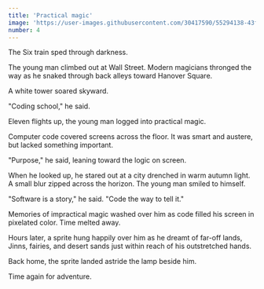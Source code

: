 ```yaml
---
title: 'Practical magic'
image: 'https://user-images.githubusercontent.com/30417590/55294138-43f3dd80-53cc-11e9-96c2-3c7f2977c24a.jpg'
number: 4
---
```


The Six train sped through darkness.

The young man climbed out at Wall Street. Modern magicians thronged the way as he snaked through back alleys toward Hanover Square. 

A white tower soared skyward. 

"Coding school," he said. 

Eleven flights up, the young man logged into practical magic. 

Computer code covered screens across the floor. It was smart and austere, but lacked something important. 

"Purpose," he said, leaning toward the logic on screen.

When he looked up, he stared out at a city drenched in warm autumn light. A small blur zipped across the horizon. The young man smiled to himself. 

"Software is a story," he said. "Code the way to tell it."

Memories of impractical magic washed over him as code filled his screen in pixelated color. Time melted away.

Hours later, a sprite hung happily over him as he dreamt of far-off lands, Jinns, fairies, and desert sands just within reach of his outstretched hands.

Back home, the sprite landed astride the lamp beside him. 

Time again for adventure.